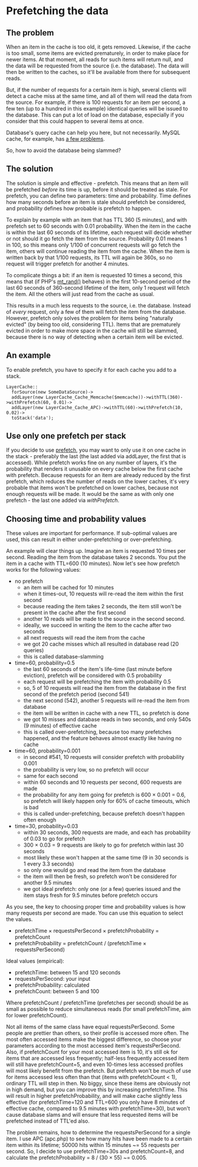 # Prefetching the data #

## The problem ##
When an item in the cache is too old, it gets removed. Likewise, if the cache is too small, some items are evicted prematurely, in order to make place for newer items. At that moment, all reads for such items will return null, and the data will be requested from the source (i.e. the database). The data will then be written to the caches, so it'll be available from there for subsequent reads.

But, if the number of requests for a certain item is high, several clients will detect a cache miss at the same time, and all of them will read the data from the source. For example, if there is 100 requests for an item per second, a few ten (up to a hundred in this example) identical queries will be issued to the database. This can put a lot of load on the database, especially if you consider that this could happen to several items at once.

Database's query cache can help you here, but not necessarily. MySQL cache, for example, has [a few problems](http://www.mysqlperformanceblog.com/2006/07/27/mysql-query-cache/).

So, how to avoid the database being slammed?

## The solution ##
The solution is simple and effective - prefetch. This means that an item will be prefetched _before_ its time is up, before it should be treated as stale. For prefetch, you can define two parameters: time and probability. Time defines how many seconds before an item is stale should prefetch be considered, and probability defines how probable is prefetch to happen.

To explain by example with an item that has TTL 360 (5 minutes), and with prefetch set to 60 seconds with 0.01 probability. When the item in the cache is within the last 60 seconds of its lifetime, each request will decide whether or not should it go fetch the item from the source. Probability 0.01 means 1 in 100, so this means only 1/100 of concurrent requests will go fetch the item, others will continue reading the item from the cache. When the item is written back by that 1/100 requests, its TTL will again be 360s, so no request will trigger prefetch for another 4 minutes.

To complicate things a bit: if an item is requested 10 times a second, this means that (if PHP's [mt\_rand()](http://www.php.net/mt_rand) behaves) in the first 10-second period of the last 60 seconds of 360-second lifetime of the item, only 1 request will fetch the item. All the others will just read from the cache as usual.

This results in a much less requests to the source, i.e. the database. Instead of _every_ request, only a few of them will fetch the item from the database. However, prefetch only solves the problem for items being "naturally evicted" (by being too old, considering TTL). Items that are prematurely evicted in order to make more space in the cache will still be slammed, because there is no way of detecting when a certain item will be evicted.

## An example ##
To enable prefetch, you have to specify it for each cache you add to a stack.
```
LayerCache::
  forSource(new SomeDataSource)->
  addLayer(new LayerCache_Cache_Memcache($memcache))->withTTL(360)->withPrefetch(60, 0.01)->
  addLayer(new LayerCache_Cache_APC)->withTTL(60)->withPrefetch(10, 0.02)->
  toStack('data');
```

## Use only one prefetch per stack ##
If you decide to use [prefetch](Prefetch.md), you may want to only use it on one cache in the stack - preferably the last (the last added via addLayer, the first that is accessed). While prefetch works fine on any number of layers, it's the probability that renders it unusable on every cache below the first cache with prefetch. Because requests for an item are already reduced by the first prefetch, which reduces the number of reads on the lower caches, it's very probable that items won't be prefetched on lower caches, because not enough requests will be made. It would be the same as with only one prefetch - the last one added via _withPrefetch_.

## Choosing time and probability values ##
These values are important for performance. If sub-optimal values are used, this can result in either under-prefetching or over-prefetching.

An example will clear things up. Imagine an item is requested 10 times per second. Reading the item from the database takes 2 seconds. You put the item in a cache with TTL=600 (10 minutes). Now let's see how prefetch works for the following values:
  * no prefetch
    * an item will be cached for 10 minutes
    * when it times-out, 10 requests will re-read the item within the first second
    * because reading the item takes 2 seconds, the item still won't be present in the cache after the first second
    * another 10 reads will be made to the source in the second second.
    * ideally, we succeed in writing the item to the cache after two seconds
    * all next requests will read the item from the cache
    * we got 20 cache misses which all resulted in database read (20 queries)
    * this is called database-slamming
  * time=60, probability=0.5
    * the last 60 seconds of the item's life-time (last minute before eviction), prefetch will be considered with 0.5 probability
    * each request will be prefetching the item with probability 0.5
    * so, 5 of 10 requests will read the item from the database in the first second of the prefetch period (second 541)
    * the next second (542), another 5 requests will re-read the item from database
    * the item will be written in cache with a new TTL, so prefetch is done
    * we got 10 misses and database reads in two seconds, and only 540s (9 minutes) of effective cache
    * this is called over-prefetching, because too many prefetches happened, and the feature behaves almost exactly like having no cache
  * time=60, probability=0.001
    * in second #541, 10 requests will consider prefetch with probability 0.001
    * the probability is very low, so no prefetch will occur
    * same for each second
    * within 60 seconds and 10 requests per second, 600 requests are made
    * the probability for any item going for prefetch is 600 × 0.001 = 0.6, so prefetch will likely happen only for 60% of cache timeouts, which is bad
    * this is called under-prefetching, because prefetch doesn't happen often enough
  * time=30, probability=0.03
    * within 30 seconds, 300 requests are made, and each has probability of 0.03 to go for prefetch
    * 300 × 0.03 = 9 requests are likely to go for prefetch within last 30 seconds
    * most likely these won't happen at the same time (9 in 30 seconds is 1 every 3.3 seconds)
    * so only one would go and read the item from the database
    * the item will then be fresh, so prefetch won't be considered for another 9.5 minutes
    * we got ideal prefetch: only one (or a few) queries issued and the item stays fresh for 9.5 minutes before prefetch occurs

As you see, the key to choosing proper time and probability values is how many requests per second are made. You can use this equation to select the values.

  * prefetchTime × requestsPerSecond × prefetchProbability = prefetchCount
  * prefetchProbability = prefetchCount / (prefetchTime × requestsPerSecond)

Ideal values (empirical):
  * prefetchTime: between 15 and 120 seconds
  * requestsPerSecond: your input
  * prefetchProbability: calculated
  * prefetchCount: between 5 and 100

Where prefetchCount / prefetchTime (prefetches per second) should be as small as possible to reduce simultaneous reads (for small prefetchTime, aim for lower prefetchCount).

Not all items of the same class have equal requestsPerSecond. Some people are prettier than others, so their profile is accessed more often. The most often accessed items make the biggest difference, so choose your parameters according to the most accessed item's requestsPerSecond. Also, if prefetchCount for your most accessed item is 10, it's still ok for items that are accessed less frequently; half-less frequently accessed item will still have prefetchCount=5, and even 10-times less accessed profiles will most likely benefit from the prefetch. But prefetch won't be much of use for items accessed less often than that (items with prefetchCount < 1), ordinary TTL will step in then. No biggy, since these items are obviously not in high demand, but you can improve this by increasing prefetchTime. This will result in higher prefetchProbability, and will make cache slightly less effective (for prefetchTime=120 and TTL=600 you only have 8 minutes of effective cache, compared to 9.5 minutes with prefetchTime=30), but won't cause database slams and will ensure that less requested items will be prefetched instead of TTL'ed also.

The problem remains, how to determine the requestsPerSecond for a single item. I use APC (apc.php) to see how many hits have been made to a certain item within its lifetime; 50000 hits within 15 minutes ~= 55 requests per second. So, I decide to use prefetchTime=30s and prefetchCount=8, and calculate the prefetchProbability = 8 / (30 × 55) ~= 0.005.